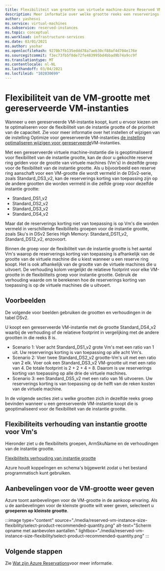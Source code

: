 ```yaml
---
title: Flexibiliteit van grootte van virtuele machine-Azure Reserved VM Instances
description: Meer informatie over welke grootte reeks een reserverings korting geldt wanneer u een gereserveerde VM-instantie gebruikt.
author: yashesvi
ms.service: virtual-machines
ms.subservice: reserved-instances
ms.topic: conceptual
ms.workload: infrastructure-services
ms.date: 03/01/2021
ms.author: yashar
ms.openlocfilehash: 9270b7fb135eddd78a7aeb30cf88af4d704e176e
ms.sourcegitcommit: f3ec73fb5f8de72fe483995bd4bbad9b74a9cc9f
ms.translationtype: MT
ms.contentlocale: nl-NL
ms.lasthandoff: 03/04/2021
ms.locfileid: "102030699"
---
```

# <a name="virtual-machine-size-flexibility-with-reserved-vm-instances"></a>Flexibiliteit van de VM-grootte met gereserveerde VM-instanties

Wanneer u een gereserveerde VM-instantie koopt, kunt u ervoor kiezen om te optimaliseren voor de flexibiliteit van de instantie grootte of de prioriteit van de capaciteit. Zie voor meer informatie over het instellen of wijzigen van de instelling Optimize voor gereserveerde VM-instanties [de instelling optimaliseren wijzigen voor gereserveerde](../cost-management-billing/reservations/manage-reserved-vm-instance.md#change-optimize-setting-for-reserved-vm-instances)VM-instanties.

Met een gereserveerde virtuele machine-instantie die is geoptimaliseerd voor flexibiliteit van de instantie grootte, kan de door u gekochte reserve ring gelden voor de grootte van virtuele machines (Vm's) in dezelfde groep voor de flexibiliteit van de instantie grootte. Als u bijvoorbeeld een reserve ring aanschaft voor een VM-grootte die wordt vermeld in de DSv2-serie, zoals Standard_DS3_v2, kan de reserverings korting van toepassing zijn op de andere grootten die worden vermeld in die zelfde groep voor dezelfde instantie grootte:

- Standard_DS1_v2
- Standard_DS2_v2
- Standard_DS3_v2
- Standard_DS4_v2

Maar dat de reserverings korting niet van toepassing is op Vm's die worden vermeld in verschillende flexibiliteits groepen voor de instantie grootte, zoals Sku's in DSv2 Series High Memory: Standard_DS11_v2, Standard_DS12_v2, enzovoort.

Binnen de groep voor de flexibiliteit van de instantie grootte is het aantal Vm's waarop de reserverings korting van toepassing is afhankelijk van de grootte van de virtuele machine die u kiest wanneer u een reserve ring koopt. Het is ook afhankelijk van de grootte van de virtuele machines die u uitvoert. De verhouding kolom vergelijkt de relatieve footprint voor elke VM-grootte in de flexibiliteits groep voor instantie grootte. Gebruik de verhouding waarde om te berekenen hoe de reserverings korting van toepassing is op de virtuele machines die u uitvoert.

## <a name="examples"></a>Voorbeelden

De volgende voor beelden gebruiken de grootten en verhoudingen in de tabel DSv2.

U koopt een gereserveerde VM-instantie met de grootte Standard_DS4_v2 waarbij de verhouding of de relatieve footprint in vergelijking met de andere grootten in die reeks 8 is.

- Scenario 1: Voer acht Standard_DS1_v2 grote Vm's met een ratio van 1 uit. Uw reserverings korting is van toepassing op alle acht Vm's.
- Scenario 2: Voer twee Standard_DS2_v2 grootte-Vm's uit met een ratio van 2 elk. Voer ook een Standard_DS3_v2 VM-grootte uit met een ratio van 4. De totale footprint is 2 + 2 + 4 = 8. Daarom is uw reserverings korting van toepassing op alle drie de virtuele machines.
- Scenario 3: een Standard_DS5_v2 met een ratio van 16 uitvoeren. Uw reserverings korting is van toepassing op de helft van de reken kosten van de virtuele machine.

In de volgende secties ziet u welke grootten zich in dezelfde reeks groep bevinden wanneer u een gereserveerde VM-instantie koopt die is geoptimaliseerd voor de flexibiliteit van de instantie grootte.

## <a name="instance-size-flexibility-ratio-for-vms"></a>Flexibiliteits verhouding van instantie grootte voor Vm's 

Hieronder ziet u de flexibiliteits groepen, ArmSkuName en de verhoudingen van de instantie grootte.  

[Flexibiliteits verhouding van instantie grootte](https://isfratio.blob.core.windows.net/isfratio/ISFRatio.csv)

Azure houdt koppelingen en schema's bijgewerkt zodat u het bestand programmatisch kunt gebruiken.

## <a name="view-vm-size-recommendations"></a>Aanbevelingen voor de VM-grootte weer geven

Azure toont aanbevelingen voor de VM-grootte in de aankoop ervaring. Als u de aanbevelingen voor de kleinste grootte wilt weer geven, selecteert u **groeperen op kleinste grootte**.

:::image type="content" source="./media/reserved-vm-instance-size-flexibility/select-product-recommended-quantity.png" alt-text="Scherm opname met aanbevolen aantallen." lightbox="./media/reserved-vm-instance-size-flexibility/select-product-recommended-quantity.png" :::

## <a name="next-steps"></a>Volgende stappen

Zie [Wat zijn Azure Reservations](../cost-management-billing/reservations/save-compute-costs-reservations.md)voor meer informatie.
